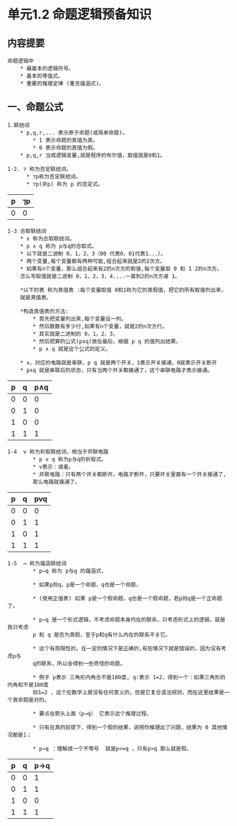# 单元1.2 命题逻辑预备知识


## 内容提要
    
    命题逻辑中
        * 最基本的逻辑符号。
        * 基本的等值式。
        * 重要的推理定律 (重言蕴涵式)。

## 一、命题公式

    1.联结词
        * p,q,r,... 表示原子命题(或简单命题)。
            * 1 表示命题的真值为真。
            * 0 表示命题的真值为假。
        * p,q,r 当成逻辑变量,就是程序的布尔值，取值就是0和1。
      
    1-2. ⁊ 称为否定联结词。
          * ⁊p称为否定联结词。
          * ⁊p(非p) 称为 p 的否定式。
          
p   |⁊p
--- |----
0   | 0


    1-3 合取联结词
        * ∧ 称为合取联结词。
        * p ∧ q 称为 p与q的合取式。
        * 以下就是二进制 0，1，2，3（00 代表0，01代表1...）。
        * 两个变量,每个变量都有两种可能,组合起来就是2的2次方。
        * 如果有n个变量，那么组合起来有2的n次方的取值,每个变量取 0 和 1 2的n次方。
        怎么写取值就是二进制 0，1，2，3，4....一直到2的n次方减 1。
        
        *以下的表 称为真值表 :每个变量取值 0和1称为它的真假值，把它的所有取值列出来，
        就是真值表。
        
        *构造真值表的方法:
            * 首先把变量列出来,每个变量设一列。
            * 然后数数有多少行,如果有n个变量，就是2的n次方行。
            * 其实就是二进制的 0，1，2，3，
            * 然后把算的公式(p∧q)放在最后，根据 p q 的值列出结果。
            * p ∧ q 就是这个公式的定义。
           
        * ∧，对应的电路就是串联，p q 就是两个开关，1表示开关接通，0就表示开关断开
        * p∧q 就是串联后的状态，只有当两个开关都接通了，这个串联电路才表示接通。

p | q|p∧q|  
--|--|---|
0 |0 |0 |
0 |1 |0 |
1 |0 |0 |
1 |1 |1 |


    1-4  v 称为析取联结词，相当于并联电路
            * p v q 称为p与q的析取式。
            * v表示：或者。
            * 并联电路：只有两个开关都断开，电路才断开，只要开关里面有一个开关接通了,
            那么电路就接通了。

p | q|pvq|  
--|--|---|
0 |0 |0 |
0 |1 |1 |
1 |0 |1 |
1 |1 |1 |

    
    1-5  → 称为蕴涵联结词
            * p→q 称为 p与q 的蕴涵式，
            
            * 如果p则q，p是一个命题，q也是一个命题，
            
            * (使用正值表) 如果 p是一个假命题，q也是一个假命题，若p则q是一个正命题了。
            
            * p→q 是一个形式逻辑，不考虑命题本身内在的联系，只考虑形式上的逻辑，就是我只考虑
            p 和 q 是否为真假，至于p和q有什么内在的联系不关它。
            
            * 这个有局限性的，在一定的情况下是正确的,有些情况下就是错误的，因为没有考虑p与
            q的联系，所以会得到一些奇怪的命题。
            
            * 例子 p表示 三角形内角合不是180度, q:表示 1=2，得到一个：如果三角形的内角和不是180度
            则1=2 ，这个在数学上是没有任何意义的，但是它复合语法规则，而在这里结果是一个真命题是对的。
            
            * 要点在箭头上面（p→q） 它表示这个推理过程。
            
            * 只有在真的前提下，得到一个假的结果，说明你推理出了问题，结果为 0 其他情况都是1；
            
            * p→q ：理解成一个不等号  就是p<=q ，只有p>q 那么就是假。
            
p | q|p→q|  
--|--|---|
0 |0 |1 |
0 |1 |1 |
1 |0 |0 |
1 |1 |1 |          
            

